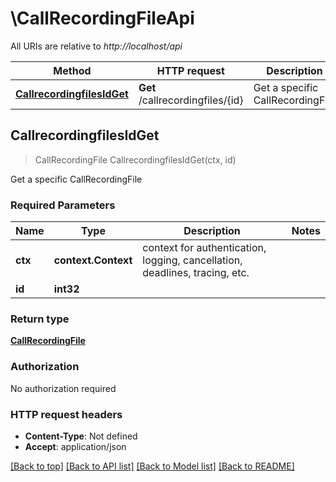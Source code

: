 # \CallRecordingFileApi

All URIs are relative to *http://localhost/api*

Method | HTTP request | Description
------------- | ------------- | -------------
[**CallrecordingfilesIdGet**](CallRecordingFileApi.md#CallrecordingfilesIdGet) | **Get** /callrecordingfiles/{id} | Get a specific CallRecordingFile



## CallrecordingfilesIdGet

> CallRecordingFile CallrecordingfilesIdGet(ctx, id)

Get a specific CallRecordingFile

### Required Parameters


Name | Type | Description  | Notes
------------- | ------------- | ------------- | -------------
**ctx** | **context.Context** | context for authentication, logging, cancellation, deadlines, tracing, etc.
**id** | **int32**|  | 

### Return type

[**CallRecordingFile**](CallRecordingFile.md)

### Authorization

No authorization required

### HTTP request headers

- **Content-Type**: Not defined
- **Accept**: application/json

[[Back to top]](#) [[Back to API list]](../README.md#documentation-for-api-endpoints)
[[Back to Model list]](../README.md#documentation-for-models)
[[Back to README]](../README.md)

